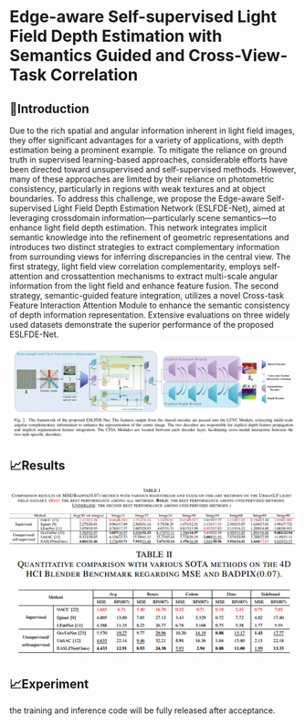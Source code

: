 
<h1> Edge-aware Self-supervised Light Field Depth Estimation with Semantics Guided and Cross-View-Task Correlation </h1>

## 👀Introduction

Due to the rich spatial and angular information inherent in light field images, they offer significant advantages for a variety of applications, with depth estimation being a prominent example. To mitigate the reliance on ground truth in supervised learning-based approaches, considerable efforts have been directed toward unsupervised and self-supervised methods. However, many of these approaches are limited by their reliance on photometric consistency, particularly in regions with weak textures and at object boundaries. To address this challenge, we propose the Edge-aware Self-supervised Light Field Depth Estimation Network (ESLFDE-Net), aimed at leveraging crossdomain information—particularly scene semantics—to enhance light field depth estimation. This network integrates implicit semantic knowledge into the refinement of geometric representations and introduces two distinct strategies to extract complementary information from surrounding views for inferring discrepancies in the central view. The first strategy, light field view correlation complementarity, employs self-attention and crossattention mechanisms to extract multi-scale angular information from the light field and enhance feature fusion. The second strategy, semantic-guided feature integration, utilizes a novel Cross-task Feature Interaction Attention Module to enhance the semantic consistency of depth information representation. Extensive evaluations on three widely used datasets demonstrate the superior performance of the proposed ESLFDE-Net.
![](figs/ESLFDE-Net.png)

## 📈Results

![](figs/RESULT1.png)
![](figs/RESULT2.png)

## 📈Experiment

the training and inference code will be fully released after acceptance.
